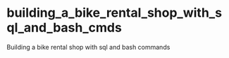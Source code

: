# building_a_bike_rental_shop_with_sql_and_bash_cmds
Building a bike rental shop with sql and bash commands
